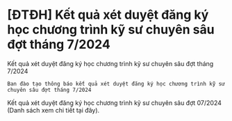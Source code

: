 # [ĐTĐH] Kết quả xét duyệt đăng ký học chương trình kỹ sư chuyên sâu đợt tháng 7/2024

Kết quả xét duyệt đăng ký học chương trình kỹ sư chuyên sâu đợt tháng 7/2024
        
	Ban đào tạo thông báo kết quả xét duyệt đăng ký học chương trình kỹ sư chuyên sâu đợt tháng 7/2024

Kết quả xét duyệt đăng ký học chương trình kỹ sư chuyên sâu đợt 07/2024 (Danh sách xem chi tiết tại đây).